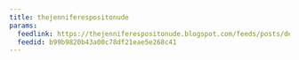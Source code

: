 ```yaml
---
title: thejenniferespositonude
params:
  feedlink: https://thejenniferespositonude.blogspot.com/feeds/posts/default?alt=rss
  feedid: b99b9820b43a00c78df21eae5e268c41
---
```


